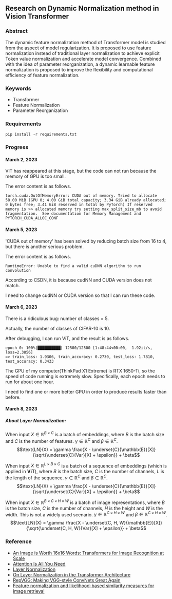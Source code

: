 ## Research on Dynamic Normalization method in Vision Transformer

### Abstract

The dynamic feature normalization method of Transformer model is studied from the aspect of model regularization. It is proposed to use feature normalization instead of traditional layer normalization to achieve explicit Token value normalization and accelerate model convergence. Combined with the idea of parameter reorganization, a dynamic learnable feature normalization is proposed to improve the flexibility and computational efficiency of feature normalization.

### Keywords

- Transformer
- Feature Normalization
- Parameter Reorganization

### Requirements

```commandline
pip install -r requirements.txt
```

### Progress

#### March 2, 2023

ViT has reappeared at this stage, but the code can not run because the memory of GPU is too small.

The error content is as follows.

```commandline
torch.cuda.OutOfMemoryError: CUDA out of memory. Tried to allocate 58.00 MiB (GPU 0; 4.00 GiB total capacity; 3.34 GiB already allocated; 0 bytes free; 3.41 GiB reserved in total by PyTorch) If reserved memory is >> allocated memory try setting max_split_size_mb to avoid fragmentation.  See documentation for Memory Management and PYTORCH_CUDA_ALLOC_CONF
```

#### March 5, 2023

'CUDA out of memory' has been solved by reducing batch size from 16 to 4, but there is another serious problem.

The error content is as follows.

```commandline
RuntimeError: Unable to find a valid cuDNN algorithm to run convolution
```

According to CSDN, it is because cudNN and CUDA version does not match.

I need to change cudNN or CUDA version so that I can run these code.

#### March 6, 2023

There is a ridiculous bug: number of classes = 5.

Actually, the number of classes of CIFAR-10 is 10.

After debugging, I can run ViT, and the result is as follows.

```commandline
epoch 0: 100%|██████████| 12500/12500 [1:48:44<00:00,  1.92it/s, loss=2.3856]
=> train_loss: 1.9306, train_accuracy: 0.2730, test_loss: 1.7810, test_accuracy: 0.3433
```

The GPU of my computer(ThinkPad X1 Extreme) is RTX 1650-Ti, so the speed of code running is extremely slow.
Specifically, each epoch needs to run for about one hour.

I need to find one or more better GPU in order to produce results faster than before.

#### March 8, 2023

##### About Layer Normalization:

When input $X \in \mathbb{R}^{B \times C}$ is a batch of embeddings,
    where $B$ is the batch size and $C$ is the number of features.
    $\gamma \in \mathbb{R}^{C}$ and $\beta \in \mathbb{R}^{C}$.
    $$\text{LN}(X) = \gamma
    \frac{X - \underset{C}{\mathbb{E}}[X]}{\sqrt{\underset{C}{Var}[X] + \epsilon}}
    + \beta$$

When input $X \in \mathbb{R}^{L \times B \times C}$ is a batch of a sequence of embeddings (which is applied in **ViT**),
    where $B$ is the batch size, $C$ is the number of channels, $L$ is the length of the sequence.
    $\gamma \in \mathbb{R}^{C}$ and $\beta \in \mathbb{R}^{C}$.
    $$\text{LN}(X) = \gamma
    \frac{X - \underset{C}{\mathbb{E}}[X]}{\sqrt{\underset{C}{Var}[X] + \epsilon}}
    + \beta$$

When input $X \in \mathbb{R}^{B \times C \times H \times W}$ is a batch of image representations,
    where $B$ is the batch size, $C$ is the number of channels, $H$ is the height and $W$ is the width.
    This is not a widely used scenario.
    $\gamma \in \mathbb{R}^{C \times H \times W}$ and $\beta \in \mathbb{R}^{C \times H \times W}$.
    $$\text{LN}(X) = \gamma
    \frac{X - \underset{C, H, W}{\mathbb{E}}[X]}{\sqrt{\underset{C, H, W}{Var}[X] + \epsilon}}
    + \beta$$


### Reference

- [An Image is Worth 16x16 Words: Transformers for Image Recognition at Scale](https://arxiv.org/abs/2010.11929)
- [Attention Is All You Need](https://arxiv.org/abs/1706.03762)
- [Layer Normalization](https://arxiv.org/abs/1607.06450)
- [On Layer Normalization in the Transformer Architecture](https://arxiv.org/abs/2002.04745)
- [RepVGG: Making VGG-style ConvNets Great Again](https://arxiv.org/abs/2101.03697)
- [Feature normalization and likelihood-based similarity measures for image retrieval](http://www.cs.bilkent.edu.tr/~saksoy/papers/prletters01_likelihood.pdf)
